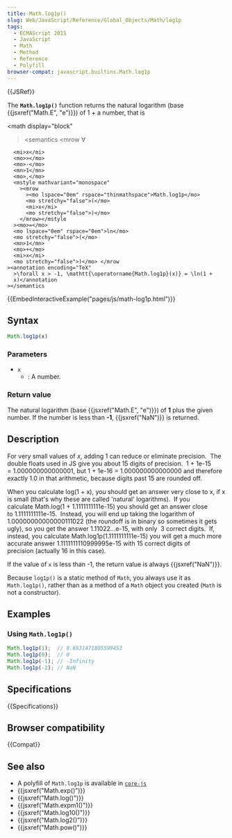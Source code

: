 ```yaml
---
title: Math.log1p()
slug: Web/JavaScript/Reference/Global_Objects/Math/log1p
tags:
  - ECMAScript 2015
  - JavaScript
  - Math
  - Method
  - Reference
  - Polyfill
browser-compat: javascript.builtins.Math.log1p
---
```

{{JSRef}}

The **`Math.log1p()`** function returns the natural logarithm (base
{{jsxref("Math.E", "e")}}) of 1 + a number, that is

\<math display="block"

> \<semantics \<mrow <mo>∀</mo>

      <mi>x</mi>
      <mo>></mo>
      <mo>-</mo>
      <mn>1</mn>
      <mo>,</mo>
      <mstyle mathvariant="monospace"
        ><mrow
          ><mo lspace="0em" rspace="thinmathspace">Math.log1p</mo>
          <mo stretchy="false">(</mo>
          <mi>x</mi>
          <mo stretchy="false">)</mo>
        </mrow></mstyle
      ><mo>=</mo>
      <mo lspace="0em" rspace="0em">ln</mo>
      <mo stretchy="false">(</mo>
      <mn>1</mn>
      <mo>+</mo>
      <mi>x</mi>
      <mo stretchy="false">)</mo> </mrow
    ><annotation encoding="TeX"
      >\forall x > -1, \mathtt{\operatorname{Math.log1p}(x)} = \ln(1 +
      x)</annotation
    ></semantics

> </math>

{{EmbedInteractiveExample("pages/js/math-log1p.html")}}

## Syntax

```js
Math.log1p(x)
```

### Parameters

*   `x`
    *   : A number.

### Return value

The natural logarithm (base {{jsxref("Math.E", "e")}}) of **1** plus the
given number. If the number is less than **-1**, {{jsxref("NaN")}} is
returned.

## Description

For very small values of *x*, adding 1 can reduce or eliminate precision.  The
double floats used in JS give you about 15 digits of precision.  1 + 1e-15
\= 1.000000000000001, but 1 + 1e-16 = 1.000000000000000 and therefore exactly
1.0 in that arithmetic, because digits past 15 are rounded off.

When you calculate log(1 + x), you should get an answer very close to x, if x is
small (that's why these are called 'natural' logarithms).  If you
calculate Math.log(1 + 1.1111111111e-15) you should get an answer close
to 1.1111111111e-15.  Instead, you will end up taking the logarithm of
1.00000000000000111022 (the roundoff is in binary so sometimes it gets ugly), so
you get the answer 1.11022...e-15, with only  3 correct digits.  If, instead,
you calculate Math.log1p(1.1111111111e-15) you will get a much more
accurate answer 1.1111111110999995e-15 with 15 correct digits of
precision (actually 16 in this case).

If the value of `x` is less than -1, the return value is always
{{jsxref("NaN")}}.

Because `log1p()` is a static method of `Math`, you always use it as
`Math.log1p()`, rather than as a method of a `Math` object you created (`Math`
is not a constructor).

## Examples

### Using `Math.log1p()`

```js
Math.log1p(1);  // 0.6931471805599453
Math.log1p(0);  // 0
Math.log1p(-1); // -Infinity
Math.log1p(-2); // NaN
```

## Specifications

{{Specifications}}

## Browser compatibility

{{Compat}}

## See also

*   A polyfill of `Math.log1p` is available in
    [`core-js`](https://github.com/zloirock/core-js#ecmascript-math)
*   {{jsxref("Math.exp()")}}
*   {{jsxref("Math.log()")}}
*   {{jsxref("Math.expm1()")}}
*   {{jsxref("Math.log10()")}}
*   {{jsxref("Math.log2()")}}
*   {{jsxref("Math.pow()")}}
